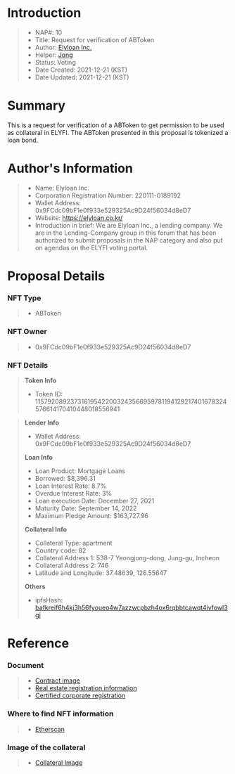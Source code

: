 # Introduction

>- NAP#: 10
>- Title: Request for verification of ABToken
>- Author: [Elyloan Inc.](https://forum.elyfi.world/u/elyloancorp/summary)
>- Helper: [Jong](https://forum.elyfi.world/u/Jong/summary)
>- Status: Voting
>- Date Created: 2021-12-21 (KST)
>- Date Updated: 2021-12-21 (KST)

# Summary

This is a request for verification of a ABToken to get permission to be used as collateral in ELYFI. The ABToken presented in this proposal is tokenized a loan bond.
#
# Author's Information

>- Name: Elyloan Inc.
>- Corporation Registration Number: 220111-0189192
>- Wallet Address: 0x9FCdc09bF1e0f933e529325Ac9D24f56034d8eD7
>- Website: https://elyloan.co.kr/
>- Introduction in brief: We are Elyloan Inc., a lending company. We are in the Lending-Company group in this forum that has been authorized to submit proposals in the NAP category and also put on agendas on the ELYFI voting portal.

# Proposal Details

### NFT Type 
>- ABToken

### NFT Owner
>- 0x9FCdc09bF1e0f933e529325Ac9D24f56034d8eD7

### NFT Details

> **Token Info**
>- Token ID: 115792089237316195422003243566959781194129217401678324576614170410448018556941



> **Lender Info**
>- Wallet Address: 0x9FCdc09bF1e0f933e529325Ac9D24f56034d8eD7
>
> **Loan Info**
>- Loan Product: Mortgage Loans
>- Borrowed: $8,396.31
>- Loan Interest Rate: 8.7%
>- Overdue Interest Rate: 3%
>- Loan execution Date: December 27, 2021
>- Maturity Date: September 14, 2022
>- Maximum Pledge Amount: $163,727.96
>
> **Collateral Info**
>- Collateral Type: apartment
>- Country code: 82
>- Collateral Address 1: 538-7 Yeongjong-dong, Jung-gu, Incheon
>- Collateral Address 2: 746
>- Latitude and Longitude: 37.48639, 126.55647
>
> **Others**
>- ipfsHash: [bafkreif6h4kj3h56fyoueo4w7azzwcpbzh4ox6rqbbtcawqt4ivfowl3gi](https://slate.textile.io/ipfs/bafkreif6h4kj3h56fyoueo4w7azzwcpbzh4ox6rqbbtcawqt4ivfowl3gi)

# Reference

### Document
>- [Contract image](https://slate.textile.io/ipfs/bafybeicd3dqqjgn4qd5j7fk2t4ijaenix6ztvygzo4hgvir3yfvcfqcfr4)
>- [Real estate registration information](https://slate.textile.io/ipfs/bafkreif4gpibovso5d7mzxxz2rcu3tjld6borcahvtkofswv53is23jxfy)
>- [Certified corporate registration](https://slate.textile.io/ipfs/bafybeidtfourbfi4oy3nlos4v7vmvn3oyy5ufbtxjdux2gnl3al5pyutsy)

### Where to find NFT information 
>- [Etherscan](https://etherscan.io/token/0x68f69ab21242e194ebd7534b598e26180dd92616?a=115792089237316195422003243566959781194129217401678324576614170410448018556941)

### Image of the collateral 
>- [Collateral Image](https://slate.textile.io/ipfs/bafybeihhmhjrgs3jijawmw2fbhyzkvf7h3d65y3oxxiidhqxi5bu3rww5u)
